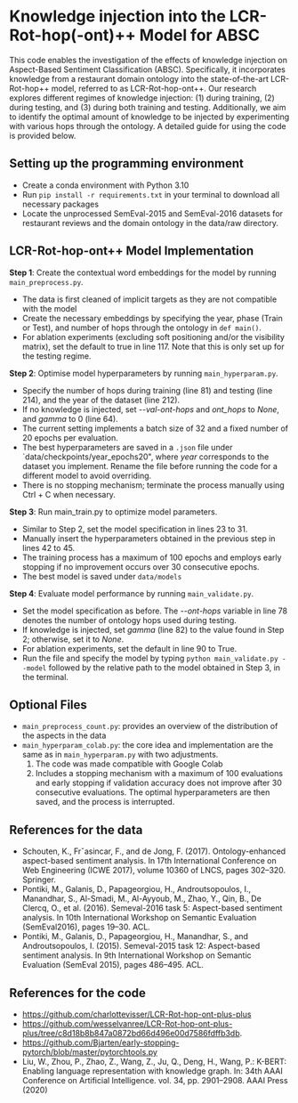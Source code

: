 # Knowledge injection into the LCR-Rot-hop(-ont)++ Model for ABSC
This code enables the investigation of the effects of knowledge injection on Aspect-Based Sentiment Classification (ABSC). Specifically, it incorporates knowledge from a restaurant domain ontology into the state-of-the-art LCR-Rot-hop++ model, referred to as LCR-Rot-hop-ont++. Our research explores different regimes of knowledge injection: (1) during training, (2) during testing, and (3) during both training and testing. Additionally, we aim to identify the optimal amount of knowledge to be injected by experimenting with various hops through the ontology. A detailed guide for using the code is provided below.

## Setting up the programming environment 
  - Create a conda environment with Python 3.10
  - Run `pip install -r requirements.txt` in your terminal to download all necessary packages
  - Locate the unprocessed SemEval-2015 and SemEval-2016 datasets for restaurant reviews and the domain ontology in the data/raw directory.
  
## LCR-Rot-hop-ont++ Model Implementation
**Step 1**: Create the contextual word embeddings for the model by running `main_preprocess.py`.
- The data is first cleaned of implicit targets as they are not compatible with the model
- Create the necessary embeddings by specifying the year, phase (Train or Test), and number of hops through the ontology in `def main()`.
- For ablation experiments (excluding soft positioning and/or the visibility matrix), set the default to true in line 117. Note that this is only set up for the testing regime.

**Step 2**: Optimise model hyperparameters by running `main_hyperparam.py`. 
- Specify the number of hops during training (line 81) and testing (line 214), and the year of the dataset (line 212).
- If no knowledge is injected, set _--val-ont-hops_ and _ont_hops_ to _None_, and _gamma_ to 0 (line 64).
- The current setting implements a batch size of 32 and a fixed number of 20 epochs per evaluation.
- The best hyperparameters are saved in a `.json` file under `data/checkpoints/year_epochs20", where _year_ corresponds to the dataset you implement. Rename the file before running the code for a different model to avoid overriding.
- There is no stopping mechanism; terminate the process manually using Ctrl + C when necessary.

**Step 3**: Run main_train.py to optimize model parameters. 
- Similar to Step 2, set the model specification in lines 23 to 31.
- Manually insert the hyperparameters obtained in the previous step in lines 42 to 45.
- The training process has a maximum of 100 epochs and employs early stopping if no improvement occurs over 30 consecutive epochs.
- The best model is saved under `data/models`

**Step 4**: Evaluate model performance by running `main_validate.py`.
- Set the model specification as before. The _--ont-hops_ variable in line 78 denotes the number of ontology hops used during testing.
- If knowledge is injected, set _gamma_ (line 82) to the value found in Step 2; otherwise, set it to _None_.
- For ablation experiments, set the default in line 90 to True.
- Run the file and specify the model by typing `python main_validate.py --model` followed by the relative path to the model obtained in Step 3, in the terminal.
  
## Optional Files
-  `main_preprocess_count.py`: provides an overview of the distribution of the aspects in the data
-  `main_hyperparam_colab.py`: the core idea and implementation are the same as in `main_hyperparam.py` with two adjustments. 
    1. The code was made compatible with Google Colab
    2. Includes a stopping mechanism with a maximum of 100 evaluations and early stopping if validation accuracy does not improve after 30 consecutive evaluations. The optimal hyperparameters are then saved, and the process is interrupted.
   
## References for the data
- Schouten, K., Frˇasincar, F., and de Jong, F. (2017). Ontology-enhanced aspect-based sentiment analysis. In 17th International Conference on Web Engineering (ICWE 2017), volume 10360 of LNCS, pages 302–320. Springer.
- Pontiki, M., Galanis, D., Papageorgiou, H., Androutsopoulos, I., Manandhar, S., Al-Smadi, M., Al-Ayyoub, M., Zhao, Y., Qin, B., De Clercq, O., et al. (2016). Semeval-2016 task 5: Aspect-based sentiment analysis. In 10th International Workshop on Semantic Evaluation (SemEval2016), pages 19–30. ACL.
- Pontiki, M., Galanis, D., Papageorgiou, H., Manandhar, S., and Androutsopoulos, I. (2015). Semeval-2015 task 12: Aspect-based sentiment analysis. In 9th International Workshop on Semantic Evaluation (SemEval 2015), pages 486–495. ACL.

## References for the code
- https://github.com/charlottevisser/LCR-Rot-hop-ont-plus-plus 
- https://github.com/wesselvanree/LCR-Rot-hop-ont-plus-plus/tree/c8d18b8b847a0872bd66d496e00d7586fdffb3db.
- https://github.com/Bjarten/early-stopping-pytorch/blob/master/pytorchtools.py
- Liu, W., Zhou, P., Zhao, Z., Wang, Z., Ju, Q., Deng, H., Wang, P.: K-BERT: Enabling language representation with knowledge graph. In: 34th AAAI Conference on Artificial Intelligence. vol. 34, pp. 2901–2908. AAAI Press (2020)
